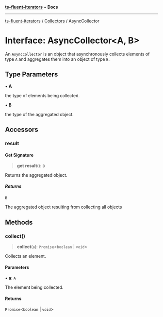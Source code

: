 [**ts-fluent-iterators**](../../../README.md) • **Docs**

---

[ts-fluent-iterators](../../../README.md) / [Collectors](../README.md) / AsyncCollector

# Interface: AsyncCollector\<A, B\>

An `AsyncCollector` is an object that asynchronously collects elements of type `A` and aggregates them into an object of type `B`.

## Type Parameters

• **A**

the type of elements being collected.

• **B**

the type of the aggregated object.

## Accessors

### result

#### Get Signature

> **get** **result**(): `B`

Returns the aggregated object.

##### Returns

`B`

The aggregated object resulting from collecting all objects

## Methods

### collect()

> **collect**(`a`): `Promise`\<`boolean` \| `void`\>

Collects an element.

#### Parameters

• **a**: `A`

The element being collected.

#### Returns

`Promise`\<`boolean` \| `void`\>
